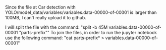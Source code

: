 Since the file at Car detection with YOLO/model_data/variables/variables.data-00000-of-00001 is larger than 100MB, I can't really upload it to github.

I will split the file with the command: "split -b 45M variables.data-00000-of-00001 "parts-prefix""
To join the files, in order to run the jupyter notebook use the following command: "cat parts-prefix* > variables.data-00000-of-00001"
